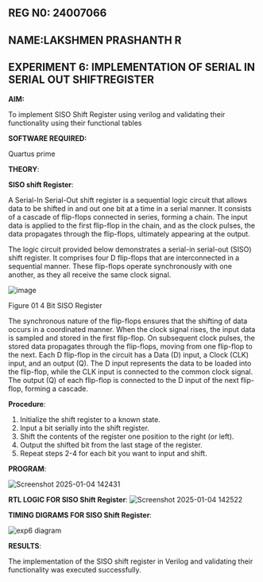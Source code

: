 ## REG N0: 24007066
## NAME:LAKSHMEN PRASHANTH R
## EXPERIMENT 6: IMPLEMENTATION OF SERIAL IN SERIAL OUT SHIFTREGISTER



**AIM:**

To implement  SISO Shift Register using verilog and validating their functionality using their functional tables

**SOFTWARE REQUIRED:**

Quartus prime

**THEORY**:

**SISO shift Register**:

A Serial-In Serial-Out shift register is a sequential logic circuit that allows data to be shifted in and out one bit at a time in a serial manner. It consists of a cascade of flip-flops connected in series, forming a chain. The input data is applied to the first flip-flop in the chain, and as the clock pulses, the data propagates through the flip-flops, ultimately appearing at the output.

The logic circuit provided below demonstrates a serial-in serial-out (SISO) shift register. It comprises four D flip-flops that are interconnected in a sequential manner. These flip-flops operate synchronously with one another, as they all receive the same clock signal.

![image](https://github.com/naavaneetha/SERIAL-IN-SERIAL-OUT-SHIFTREGISTER/assets/154305477/e81c4072-37f9-46c6-8145-566764b74c3a)

Figure 01 4 Bit SISO Register

The synchronous nature of the flip-flops ensures that the shifting of data occurs in a coordinated manner. When the clock signal rises, the input data is sampled and stored in the first flip-flop. On subsequent clock pulses, the stored data propagates through the flip-flops, moving from one flip-flop to the next.
Each D flip-flop in the circuit has a Data (D) input, a Clock (CLK) input, and an output (Q). The D input represents the data to be loaded into the flip-flop, while the CLK input is connected to the common clock signal. The output (Q) of each flip-flop is connected to the D input of the next flip-flop, forming a cascade.

**Procedure**:
1. Initialize the shift register to a known state.
2. Input a bit serially into the shift register.
3. Shift the contents of the register one position to the right (or left).
4. Output the shifted bit from the last stage of the register.
5. Repeat steps 2-4 for each bit you want to input and shift.


**PROGRAM**:

![Screenshot 2025-01-04 142431](https://github.com/user-attachments/assets/bb6dd2a6-2dae-4144-8372-77fce2c3010f)






**RTL LOGIC FOR SISO Shift Register**:
![Screenshot 2025-01-04 142522](https://github.com/user-attachments/assets/b08d1f3f-f525-48c7-ae00-c1b44d1df602)



**TIMING DIGRAMS FOR SISO Shift Register**:

![exp6 diagram ](https://github.com/user-attachments/assets/2f308301-e185-4c20-ab7c-af030c3e9bb0)




**RESULTS**:

The implementation of the SISO shift register in Verilog and validating their functionality was executed successfully.
